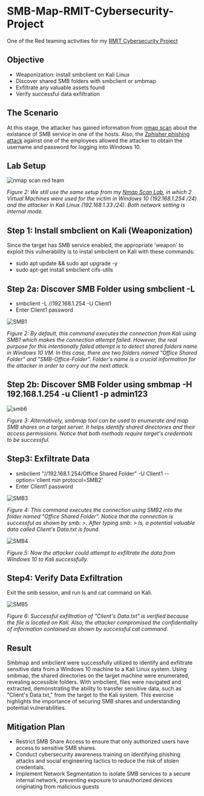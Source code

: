 # SMB-Map-RMIT-Cybersecurity-Project
One of the Red teaming activities for my [RMIT Cybersecurity Project](https://github.com/Kazu010101/RMIT-Cybersecurity-Project/blob/main/README.md)

## Objective

- Weaponization: install smbclient on Kali Linux
- Discover shared SMB folders with smbclient or smbmap
- Exfiltrate any valuable assets found
- Verify successful data exfiltration

## The Scenario

At this stage, the attacker has gained information from [nmap scan](https://github.com/Kazu010101/Nmap-Scan-RMIT-Cybersecurity-Project/blob/main/README.md) about the existance of SMB service in one of the hosts. Also, the [Zphisher phishing attack](https://github.com/Kazu010101/Zphisher-RMIT-Cybersecurity-Project) against one of the employees allowed the attacker to obtain the username and password for logging into Windows 10.

## Lab Setup

![nmap scan red team](https://github.com/user-attachments/assets/b2a83336-6849-4f89-84b0-6fa195d3352a)

*Figure 2: We still use the same setup from my [Nmap Scan Lab](https://github.com/Kazu010101/Nmap-Scan-RMIT-Cybersecurity-Project/blob/main/README.md), in which 2 Virtual Machines were used for the victim in Windows 10 (192.168.1.254 /24) and the attacker in Kali Linux (192.168.1.33 /24). Both network setting is internal mode.* 

## Step 1: Install smbclient on Kali (Weaponization)

Since the target has SMB service enabled, the appropriate 'weapon' to exploit this vulnerability is to instal smbclient on Kali with these commands:

- sudo apt update && sudo apt upgrade -y
- sudo apt-get install smbclient cifs-utils

## Step 2a: Discover SMB Folder using smbclient -L

- smbclient -L //192.168.1.254 -U Client1
- Enter Client1 password

![SMB1](https://github.com/user-attachments/assets/8213e85d-27c8-4091-b025-d9139feec42b)

*Figure 2: By default, this command executes the connection from Kali using SMB1 which makes the connection attempt failed. However, the real purpose for this intentionally failed attempt is to detect shared folders name in Windows 10 VM.  In this case, there are two folders named "Office Shared Folder" and "SMB-Office-Folder". Folder's name is a crucial information for the attacker in order to carry out the next attack.* 

## Step 2b: Discover SMB Folder using smbmap -H 192.168.1.254 -u Client1 -p admin123

![smb6](https://github.com/user-attachments/assets/b7baf4e3-4346-41f4-b082-434feafb7545)

*Figure 3: Alternatively, smbmap tool can be used to enumerate and map SMB shares on a target server. It helps identify shared directories and their access permissions. Notice that both methods require target's credentials to be successful.* 

## Step3: Exfiltrate Data

- smbclient "//192.168.1.254/Office Shared Folder" -U Client1 --option='client min protocol=SMB2'
- Enter Client1 password

![SMB3](https://github.com/user-attachments/assets/a8220500-8d8e-4db2-bbe4-b5f2028a375f)


*Figure 4: This command executes the connection using SMB2 into the folder named "Office Shared Folder". Notice that the connection is successful as shown by smb: \>. After typing smb: \> ls, a potential valuable data called Client's Data.txt is found.* 

![SMB4](https://github.com/user-attachments/assets/e8aad418-a416-4756-8544-1d47ce957e26)

*Figure 5: Now the attacker could attempt to exfiltrate the data from Windows 10 to Kali successfully.*

## Step4: Verify Data Exfiltration

Exit the smb session, and run ls and cat command on Kali.

![SMB5](https://github.com/user-attachments/assets/cd4c9fab-0ea3-451a-a375-4ed21e950d62)

*Figure 6: Successful exfiltration of "Client's Data.txt" is verified because the file is located on Kali. Also, the attacker compromised the confidentiality of information contained as shown by successful cat command.*

## Result

Smbmap and smbclient were successfully utilized to identify and exfiltrate sensitive data from a Windows 10 machine to a Kali Linux system. Using smbmap, the shared directories on the target machine were enumerated, revealing accessible folders. With smbclient, files were navigated and extracted, demonstrating the ability to transfer sensitive data, such as "Client's Data.txt," from the target to the Kali system. This exercise highlights the importance of securing SMB shares and understanding potential vulnerabilities.

## Mitigation Plan

- Restrict SMB Share Access to ensure that only authorized users have access to sensitive SMB shares.
- Conduct cybersecurity awareness training on identifying phishing attacks and social engineering tactics to reduce the risk of stolen credentials.
- Implement Network Segmentation to isolate SMB services to a secure internal network, preventing exposure to unauthorized devices originating from malicious guests
